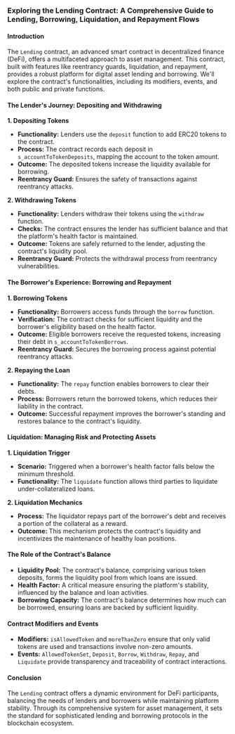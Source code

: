 ### Exploring the Lending Contract: A Comprehensive Guide to Lending, Borrowing, Liquidation, and Repayment Flows

#### Introduction

The `Lending` contract, an advanced smart contract in decentralized finance (DeFi), offers a multifaceted approach to asset management. This contract, built with features like reentrancy guards, liquidation, and repayment, provides a robust platform for digital asset lending and borrowing. We'll explore the contract's functionalities, including its modifiers, events, and both public and private functions.

#### The Lender's Journey: Depositing and Withdrawing

**1. Depositing Tokens**
   - **Functionality:** Lenders use the `deposit` function to add ERC20 tokens to the contract.
   - **Process:** The contract records each deposit in `s_accountToTokenDeposits`, mapping the account to the token amount.
   - **Outcome:** The deposited tokens increase the liquidity available for borrowing.
   - **Reentrancy Guard:** Ensures the safety of transactions against reentrancy attacks.

**2. Withdrawing Tokens**
   - **Functionality:** Lenders withdraw their tokens using the `withdraw` function.
   - **Checks:** The contract ensures the lender has sufficient balance and that the platform's health factor is maintained.
   - **Outcome:** Tokens are safely returned to the lender, adjusting the contract's liquidity pool.
   - **Reentrancy Guard:** Protects the withdrawal process from reentrancy vulnerabilities.

#### The Borrower's Experience: Borrowing and Repayment

**1. Borrowing Tokens**
   - **Functionality:** Borrowers access funds through the `borrow` function.
   - **Verification:** The contract checks for sufficient liquidity and the borrower's eligibility based on the health factor.
   - **Outcome:** Eligible borrowers receive the requested tokens, increasing their debt in `s_accountToTokenBorrows`.
   - **Reentrancy Guard:** Secures the borrowing process against potential reentrancy attacks.

**2. Repaying the Loan**
   - **Functionality:** The `repay` function enables borrowers to clear their debts.
   - **Process:** Borrowers return the borrowed tokens, which reduces their liability in the contract.
   - **Outcome:** Successful repayment improves the borrower's standing and restores balance to the contract's liquidity.

#### Liquidation: Managing Risk and Protecting Assets

**1. Liquidation Trigger**
   - **Scenario:** Triggered when a borrower's health factor falls below the minimum threshold.
   - **Functionality:** The `liquidate` function allows third parties to liquidate under-collateralized loans.

**2. Liquidation Mechanics**
   - **Process:** The liquidator repays part of the borrower's debt and receives a portion of the collateral as a reward.
   - **Outcome:** This mechanism protects the contract's liquidity and incentivizes the maintenance of healthy loan positions.

#### The Role of the Contract's Balance

- **Liquidity Pool:** The contract's balance, comprising various token deposits, forms the liquidity pool from which loans are issued.
- **Health Factor:** A critical measure ensuring the platform's stability, influenced by the balance and loan activities.
- **Borrowing Capacity:** The contract's balance determines how much can be borrowed, ensuring loans are backed by sufficient liquidity.

#### Contract Modifiers and Events

- **Modifiers:** `isAllowedToken` and `moreThanZero` ensure that only valid tokens are used and transactions involve non-zero amounts.
- **Events:** `AllowedTokenSet`, `Deposit`, `Borrow`, `Withdraw`, `Repay`, and `Liquidate` provide transparency and traceability of contract interactions.

#### Conclusion

The `Lending` contract offers a dynamic environment for DeFi participants, balancing the needs of lenders and borrowers while maintaining platform stability. Through its comprehensive system for asset management, it sets the standard for sophisticated lending and borrowing protocols in the blockchain ecosystem.
